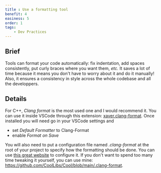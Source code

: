 ```yaml
---
title : Use a formatting tool
benefit: 4
easiness: 5
order: 1
tags:
    - Dev Practices
---
```


## Brief

Tools can format your code automatically: fix indentation, add spaces consistently, put curly braces where you want them, *etc.*
It saves a lot of time because it means you don't have to worry about it and do it manually!
Also, it ensures a consistency in style across the whole codebase and all the developpers.

## Details

For C++, *Clang format* is the most used one and I would recommend it. You can use it inside VSCode through this extension: [xaver.clang-format](https://marketplace.visualstudio.com/items?itemName=xaver.clang-format). Once installed you will need go in your VSCode settings and
 - set *Default Formatter* to Clang-Format
 - enable *Format on Save*

You will also need to put a configuration file named *.clang-format* at the root of your project to specify how the formatting should be done. You can use [this great website](https://zed0.co.uk/clang-format-configurator/) to configure it. If you don't want to spend too many time tweaking it yourself, you can use mine: https://github.com/CoolLibs/Cool/blob/main/.clang-format.